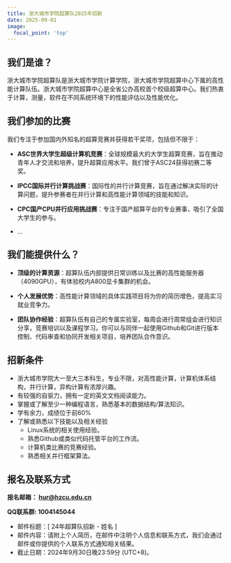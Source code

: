 ```yaml
---
title: 浙大城市学院超算队2025年招新
date: 2025-09-01
image:
  focal_point: 'top'
---
```


## 我们是谁？
浙大城市学院超算队是浙大城市学院计算学院，浙大城市学院超算中心下属的高性能计算队伍。浙大城市学院超算中心是全省公办高校首个校级超算中心。我们热衷于计算，测量，软件在不同系统环境下的性能评估以及性能优化。


## 我们参加的比赛

我们专注于参加国内外知名的超算竞赛并获得若干奖项，包括但不限于：

- **ASC世界大学生超级计算机竞赛**：全球规模最大的大学生超算竞赛，旨在推动青年人才交流和培养，提升超算应用水平。我们曾于ASC24获得初赛二等奖。

- **IPCC国际并行计算挑战赛**：国际性的并行计算竞赛，旨在通过解决实际的计算问题，提升参赛者在并行计算和高性能计算领域的技能和知识。

- **CPC国产CPU并行应用挑战赛**：专注于国产超算平台的专业赛事，吸引了全国大学生的参与。

- ...

## 我们能提供什么？

- **顶级的计算资源**：超算队伍内部提供日常训练以及比赛的高性能服务器（4090GPU），有体验校内A800显卡集群的机会。
  
- **个人发展优势**：高性能计算领域的具体实践项目将为你的简历增色，提高实习就业竞争力。

- **团队协作经验**：超算队伍有自己的专属实验室，每周会进行周常组会进行知识分享，竞赛培训以及课程学习。你可以与同伴一起使用Github和Git进行版本控制、代码审查和协同开发相关项目，培养团队合作意识。


## 招新条件

* 浙大城市学院大一至大三本科生，专业不限，对高性能计算，计算机体系结构，并行计算，异构计算有浓厚兴趣。
* 有较强的自驱力，拥有一定的英文文档阅读能力。
* 掌握或了解至少一种编程语言，熟悉基本的数据结构/算法知识。
* 学有余力，成绩位于前60%
* 了解或熟悉以下技能以及相关经验
  * Linux系统的相关使用经验。
  * 熟悉Github或类似代码托管平台的工作流。
  * 计算机类比赛的竞赛经验。
  * 熟悉相关并行框架算法。

## 报名及联系方式

**报名邮箱： hur@hzcu.edu.cn**


**QQ联系群:  1004145044**


* 邮件标题：[ 24年超算队招新 - 姓名 ] 
* 邮件内容：请附上个人简历，在邮件中注明个人信息和联系方式，我们会通过邮件或你提供的个人联系方式通知相关结果。
* 截止日期：2024年9月30日晚23:59分 (UTC+8)。